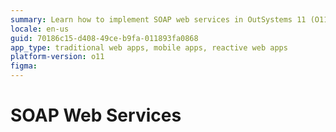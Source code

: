 ```yaml
---
summary: Learn how to implement SOAP web services in OutSystems 11 (O11) for enhanced application integration and functionality.
locale: en-us
guid: 70186c15-d408-49ce-b9fa-011893fa0868
app_type: traditional web apps, mobile apps, reactive web apps
platform-version: o11
figma:
---
```


# SOAP Web Services
